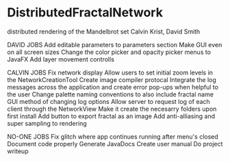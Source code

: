 # DistributedFractalNetwork
distributed rendering of the Mandelbrot set
Calvin Krist, David Smith

DAVID JOBS
Add editable parameters to parameters section
Make GUI even on all screen sizes
Change the color picker and opacity picker menus to JavaFX
Add layer movement controlls


CALVIN JOBS
Fix network display
Allow users to set initial zoom levels in the NetworkCreationTool
Create image compiler protocal
Integrate the log messages across the application and create error pop-ups when helpful to the user
Change palette naming conventions to also include fractal name
GUI method of changing log options
Allow server to request log of each client through the NetworkView
Make it create the necesarry folders upon first install
Add button to export fractal as an image
Add anti-alliasing and super sampling to rendering


NO-ONE JOBS
Fix glitch where app continues running after menu's closed
Document code properly
Generate JavaDocs
Create user manual
Do project writeup


